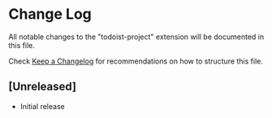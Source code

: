 # Change Log

All notable changes to the "todoist-project" extension will be documented in this file.

Check [Keep a Changelog](http://keepachangelog.com/) for recommendations on how to structure this file.

## [Unreleased]

- Initial release